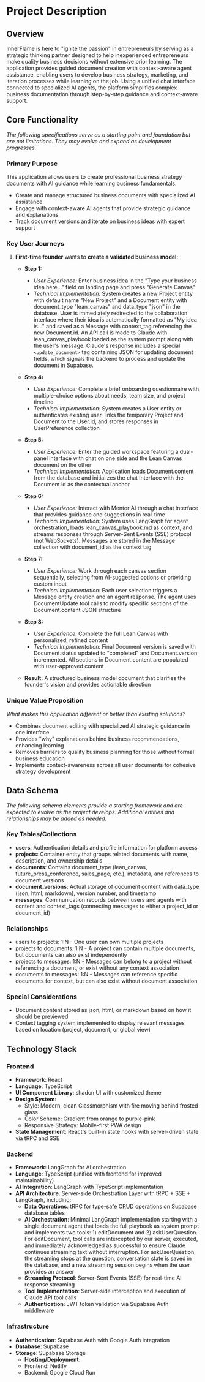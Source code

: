 # Project Description

## Overview
InnerFlame is here to "ignite the passion" in entrepreneurs by serving as a strategic thinking partner designed to help inexperienced entrepreneurs make quality business decisions without extensive prior learning. The application provides guided document creation with context-aware agent assistance, enabling users to develop business strategy, marketing, and iteration processes while learning on the job. Using a unified chat interface connected to specialized AI agents, the platform simplifies complex business documentation through step-by-step guidance and context-aware support.

## Core Functionality
*The following specifications serve as a starting point and foundation but are not limitations. They may evolve and expand as development progresses.*

### Primary Purpose
This application allows users to create professional business strategy documents with AI guidance while learning business fundamentals.
- Create and manage structured business documents with specialized AI assistance
- Engage with context-aware AI agents that provide strategic guidance and explanations
- Track document versions and iterate on business ideas with expert support

### Key User Journeys
1. **First-time founder** wants to **create a validated business model**:

   - **Step 1:** 
     - *User Experience:* Enter business idea in the "Type your business idea here..." field on landing page and press "Generate Canvas"
     - *Technical Implementation:* System creates a new Project entity with default name "New Project" and a Document entity with document_type "lean_canvas" and data_type "json" in the database. User is immediately redirected to the collaboration interface where their idea is automatically formatted as "My idea is..." and saved as a Message with context_tag referencing the new Document.id. An API call is made to Claude with lean_canvas_playbook loaded as the system prompt along with the user's message. Claude's response includes a special `<update_document>` tag containing JSON for updating document fields, which signals the backend to process and update the document in Supabase.

   - **Step 4:** 
     - *User Experience:* Complete a brief onboarding questionnaire with multiple-choice options about needs, team size, and project timeline
     - *Technical Implementation:* System creates a User entity or authenticates existing user, links the temporary Project and Document to the User.id, and stores responses in UserPreference collection

   - **Step 5:** 
     - *User Experience:* Enter the guided workspace featuring a dual-panel interface with chat on one side and the Lean Canvas document on the other
     - *Technical Implementation:* Application loads Document.content from the database and initializes the chat interface with the Document.id as the contextual anchor

   - **Step 6:** 
     - *User Experience:* Interact with Mentor AI through a chat interface that provides guidance and suggestions in real-time
     - *Technical Implementation:* System uses LangGraph for agent orchestration, loads lean_canvas_playbook.md as context, and streams responses through Server-Sent Events (SSE) protocol (not WebSockets). Messages are stored in the Message collection with document_id as the context tag

   - **Step 7:** 
     - *User Experience:* Work through each canvas section sequentially, selecting from AI-suggested options or providing custom input
     - *Technical Implementation:* Each user selection triggers a Message entity creation and an agent response. The agent uses DocumentUpdate tool calls to modify specific sections of the Document.content JSON structure

   - **Step 8:** 
     - *User Experience:* Complete the full Lean Canvas with personalized, refined content
     - *Technical Implementation:* Final Document version is saved with Document.status updated to "completed" and Document.version incremented. All sections in Document.content are populated with user-approved content

   - **Result:** A structured business model document that clarifies the founder's vision and provides actionable direction

### Unique Value Proposition
_What makes this application different or better than existing solutions?_
- Combines document editing with specialized AI strategic guidance in one interface
- Provides "why" explanations behind business recommendations, enhancing learning
- Removes barriers to quality business planning for those without formal business education
- Implements context-awareness across all user documents for cohesive strategy development

## Data Schema
*The following schema elements provide a starting framework and are expected to evolve as the project develops. Additional entities and relationships may be added as needed.*

### Key Tables/Collections
- **users**: Authentication details and profile information for platform access
- **projects**: Container entity that groups related documents with name, description, and ownership details
- **documents**: Contains document_type (lean_canvas, future_press_conference, sales_page, etc.), metadata, and references to document versions
- **document_versions**: Actual storage of document content with data_type (json, html, markdown), version number, and timestamp
- **messages**: Communication records between users and agents with content and context_tags (connecting messages to either a project_id or document_id)


### Relationships
- users to projects: 1:N - One user can own multiple projects
- projects to documents: 1:N - A project can contain multiple documents, but documents can also exist independently
- projects to messages: 1:N - Messages can belong to a project without referencing a document, or exist without any context association
- documents to messages: 1:N - Messages can reference specific documents for context, but can also exist without document association

### Special Considerations
- Document content stored as json, html, or markdown based on how it should be previewed
- Context tagging system implemented to display relevant messages based on location (project, document, or global view)

## Technology Stack

### Frontend
- **Framework**: React
- **Language**: TypeScript
- **UI Component Library**: shadcn UI with customized theme
- **Design System**:
  - Style: Modern, clean Glassmorphism with fire moving behind frosted glass
  - Color Scheme: Gradient from orange to purple-pink
  - Responsive Strategy: Mobile-first PWA design
- **State Management**: React's built-in state hooks with server-driven state via tRPC and SSE

### Backend
- **Framework**: LangGraph for AI orchestration
- **Language**: TypeScript (unified with frontend for improved maintainability)
- **AI Integration**: LangGraph with TypeScript implementation
- **API Architecture**: Server-side Orchestration Layer with tRPC + SSE + LangGraph, including:
  - **Data Operations**: tRPC for type-safe CRUD operations on Supabase database tables
  - **AI Orchestration**: Minimal LangGraph implementation starting with a single document agent that loads the full playbook as system prompt and implements two tools: 1) editDocument and 2) askUserQuestion. For editDocument, tool calls are intercepted by our server, executed, and immediately acknowledged as successful to ensure Claude continues streaming text without interruption. For askUserQuestion, the streaming stops at the question, conversation state is saved in the database, and a new streaming session begins when the user provides an answer
  - **Streaming Protocol**: Server-Sent Events (SSE) for real-time AI response streaming
  - **Tool Implementation**: Server-side interception and execution of Claude API tool calls
  - **Authentication**: JWT token validation via Supabase Auth middleware

### Infrastructure
- **Authentication**: Supabase Auth with Google Auth integration
- **Database**: Supabase
- **Storage**: Supabase Storage
  - **Hosting/Deployment**:
  - Frontend: Netlify
  - Backend: Google Cloud Run